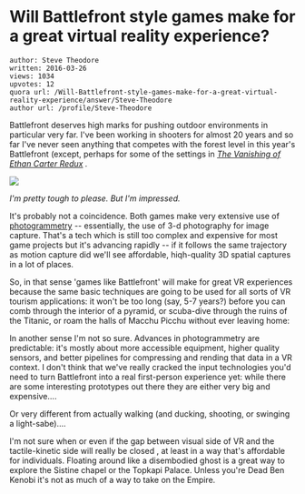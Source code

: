 # Will Battlefront style games make for a great virtual reality experience?

	author: Steve Theodore
	written: 2016-03-26
	views: 1034
	upvotes: 12
	quora url: /Will-Battlefront-style-games-make-for-a-great-virtual-reality-experience/answer/Steve-Theodore
	author url: /profile/Steve-Theodore


Battlefront deserves high marks for pushing outdoor environments in particular very far. I've been working in shooters for almost 20 years and so far I've never seen anything that competes with the forest level in this year's Battlefront (except, perhaps for some of the settings in _[The Vanishing of Ethan Carter Redux](http://www.theastronauts.com/2015/09/the-vanishing-of-ethan-carter-redux-out-now/)_ _._ 

![](https://qph.fs.quoracdn.net/main-qimg-9a4d420a989fb6017578438c353172fd-c)

_I'm pretty tough to please. But I'm impressed._ 

It's probably not a coincidence. Both games make very extensive use of [photogrammetry](http://steamcommunity.com/games/250820/announcements/detail/117448248511524033) -- essentially, the use of 3-d photography for image capture. That's a tech which is still too complex and expensive for most game projects but it's advancing rapidly -- if it follows the same trajectory as motion capture did we'll see affordable, hiqh-quality 3D spatial captures in a lot of places. 

So, in that sense 'games like Battlefront' will make for great VR experiences because the same basic techniques are going to be used for all sorts of VR tourism applications: it won't be too long (say, 5-7 years?) before you can comb through the interior of a pyramid, or scuba-dive through the ruins of the Titanic, or roam the halls of Macchu Picchu without ever leaving home: 

In another sense I'm not so sure. Advances in photogrammetry are predictable: it's mostly about more accessible equipment, higher quality sensors, and better pipelines for compressing and rending that data in a VR context. I don't think that we've really cracked the input technologies you'd need to turn Battlefront into a real first-person experience yet: while there are some interesting prototypes out there they are either very big and expensive....



Or very different from actually walking (and ducking, shooting, or swinging a light-sabe)....





I'm not sure when or even if the gap between visual side of VR and the tactile-kinetic side will really be closed , at least in a way that's affordable for individuals. Floating around like a disembodied ghost is a great way to explore the Sistine chapel or the Topkapi Palace. Unless you're Dead Ben Kenobi it's not as much of a way to take on the Empire.

